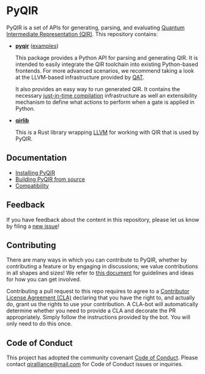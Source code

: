 # PyQIR

PyQIR is a set of APIs for generating, parsing, and evaluating [Quantum Intermediate Representation (QIR)](https://github.com/qir-alliance/qir-spec).
This repository contains:

- [**pyqir**](pyqir) ([examples](examples))

  This package provides a Python API for parsing and generating QIR.
  It is intended to easily integrate the QIR toolchain into existing Python-based frontends.
  For more advanced scenarios, we recommend taking a look at the LLVM-based infrastructure provided by [QAT](https://qir-alliance.github.io/qat/).

  It also provides an easy way to run generated QIR. It contains the necessary [just-in-time compilation](https://en.wikipedia.org/wiki/Just-in-time_compilation) infrastructure as well an extensibility mechanism to define what actions to perform when a gate is applied in Python.

- [**qirlib**](qirlib)

  This is a Rust library wrapping [LLVM](https://llvm.org/) for working with QIR that is used by PyQIR.

## Documentation

- [Installing
  PyQIR](https://qir-alliance.github.io/pyqir/getting-started/installing.html)
- [Building PyQIR from
  source](https://qir-alliance.github.io/pyqir/development-guide/building.html)
- [Compatibility](https://qir-alliance.github.io/pyqir/development-guide/compatibility.html)

## Feedback

If you have feedback about the content in this repository, please let us know by
filing a [new issue](https://github.com/qir-alliance/pyqir/issues/new)!

## Contributing

There are many ways in which you can contribute to PyQIR, whether by
contributing a feature or by engaging in discussions; we value contributions in
all shapes and sizes! We refer to [this document](CONTRIBUTING.md) for
guidelines and ideas for how you can get involved.

Contributing a pull request to this repo requires to agree to a [Contributor
License Agreement
(CLA)](https://en.wikipedia.org/wiki/Contributor_License_Agreement) declaring
that you have the right to, and actually do, grant us the rights to use your
contribution. A CLA-bot will automatically determine whether you need to provide
a CLA and decorate the PR appropriately. Simply follow the
instructions provided by the bot. You will only need to do this once.

## Code of Conduct

This project has adopted the community covenant [Code of
Conduct](https://github.com/qir-alliance/.github/blob/main/Code_of_Conduct.md#contributor-covenant-code-of-conduct).
Please contact [qiralliance@mail.com](mailto:qiralliance@mail.com) for Code of
Conduct issues or inquiries.
